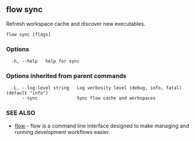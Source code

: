 ## flow sync

Refresh workspace cache and discover new executables.

```
flow sync [flags]
```

### Options

```
  -h, --help   help for sync
```

### Options inherited from parent commands

```
  -L, --log-level string   Log verbosity level (debug, info, fatal) (default "info")
      --sync               Sync flow cache and workspaces
```

### SEE ALSO

* [flow](flow.md)	 - flow is a command line interface designed to make managing and running development workflows easier.

